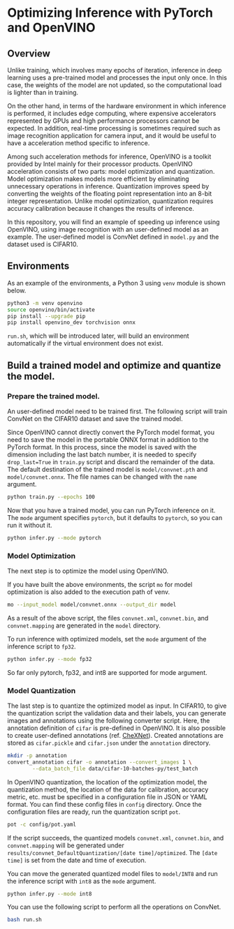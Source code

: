 # Optimizing Inference with PyTorch and OpenVINO

## Overview

Unlike training, which involves many epochs of iteration, inference in deep learning uses a pre-trained model and processes the input only once. 
In this case, the weights of the model are not updated, so the computational load is lighter than in training.

On the other hand, in terms of the hardware environment in which inference is performed, it includes edge computing, where expensive accelerators represented by GPUs and high performance processors cannot be expected. 
In addition, real-time processing is sometimes required such as image recognition application for camera input, and it would be useful to have a acceleration method specific to inference.

Among such acceleration methods for inference, OpenVINO is a toolkit provided by Intel mainly for their processor products. 
OpenVINO acceleration consists of two parts: model optimization and quantization. Model optimization makes models more efficient by eliminating unnecessary operations in inference. 
Quantization improves speed by converting the weights of the floating point representation into an 8-bit integer representation. 
Unlike model optimization, quantization requires accuracy calibration because it changes the results of inference.

In this repository, you will find an example of speeding up inference using OpenVINO, using image recognition with an user-defined model as an example. 
The user-defined model is ConvNet defined in `model.py` and the dataset used is CIFAR10.

## Environments

As an example of the environments, a Python 3 using `venv` module is shown below.

```bash
python3 -m venv openvino
source openvino/bin/activate
pip install --upgrade pip
pip install openvino_dev torchvision onnx
```

`run.sh`, which will be introduced later, will build an environment automatically if the virtual environment does not exist.

## Build a trained model and optimize and quantize the model.

### Prepare the trained model.

An user-defined model need to be trained first. The following script will train ConvNet on the CIFAR10 dataset and save the trained model.

Since OpenVINO cannot directly convert the PyTorch model format, you need to save the model in the portable ONNX format in addition to the PyTorch format. 
In this process, since the model is saved with the dimension including the last batch number, it is needed to specify `drop_last=True` in `train.py` script and discard the remainder of the data. 
The default destination of the trained model is `model/convnet.pth` and `model/convnet.onnx`. The file names can be changed with the `name` argument.

```bash
python train.py --epochs 100
```

Now that you have a trained model, you can run PyTorch inference on it. The `mode` argument specifies `pytorch`, but it defaults to `pytorch`, so you can run it without it.

```bash
python infer.py --mode pytorch
```

### Model Optimization

The next step is to optimize the model using OpenVINO.

If you have built the above environments, the script `mo` for model optimization is also added to the execution path of venv.

```bash
mo --input_model model/convnet.onnx --output_dir model
```

As a result of the above script, the files `convnet.xml`, `convnet.bin`, and `convnet.mapping` are generated in the `model` directory.

To run inference with optimized models, set the `mode` argument of the inference script to `fp32`.

```bash
python infer.py --mode fp32
```

So far only pytorch, fp32, and int8 are supported for mode argument.

### Model Quantization

The last step is to quantize the optimized model as input. 
In CIFAR10, to give the quantization script the validation data and their labels, you can generate images and annotations using the following converter script. 
Here, the annotation definition of `cifar` is pre-defined in OpenVINO. It is also possible to create user-defined annotations (ref. [CheXNet](https://github.com/taneishi/CheXNet)). 
Created annotations are stored as `cifar.pickle` and `cifar.json` under the `annotation` directory.

```bash
mkdir -p annotation
convert_annotation cifar -o annotation --convert_images 1 \
        --data_batch_file data/cifar-10-batches-py/test_batch
```

In OpenVINO quantization, the location of the optimization model, the quantization method, the location of the data for calibration, accuracy metric, etc. must be specified in a configuration file in JSON or YAML format. 
You can find these config files in `config` directory. Once the configuration files are ready, run the quantization script `pot`.

```bash
pot -c config/pot.yaml
```

If the script succeeds, the quantized models `convnet.xml`, `convnet.bin`, and `convnet.mapping` will be generated under `results/convnet_DefaultQuantization/[date time]/optimized`. 
The `[date time]` is set from the date and time of execution.

You can move the generated quantized model files to `model/INT8` and run the inference script with `int8` as the `mode` argument.

```bash
python infer.py --mode int8
```

You can use the following script to perform all the operations on ConvNet.

```bash
bash run.sh
```
